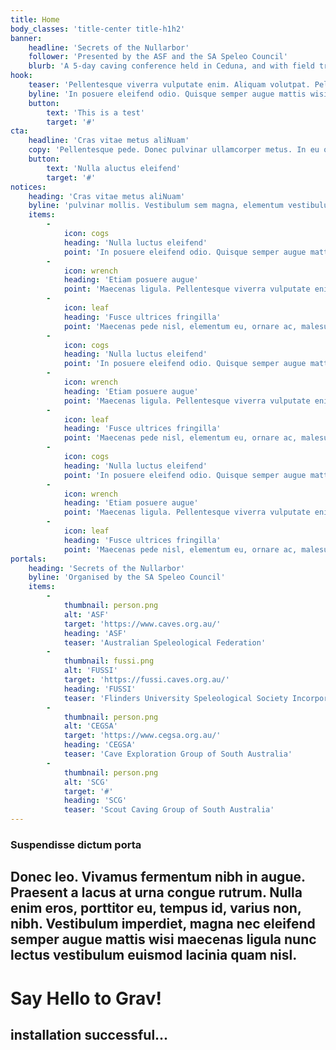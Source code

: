 ```yaml
---
title: Home
body_classes: 'title-center title-h1h2'
banner:
    headline: 'Secrets of the Nullarbor'
    follower: 'Presented by the ASF and the SA Speleo Council'
    blurb: 'A 5-day caving conference held in Ceduna, and with field trips to the Nullarbor'
hook:
    teaser: 'Pellentesque viverra vulputate enim. Aliquam volutpat. Pellentesque tristique Risus'
    byline: 'In posuere eleifend odio. Quisque semper augue mattis wisi. Maecenas ligula. Pellentesque viverra vulputate enim. Donec pulvinar ullamcorper metus.'
    button:
        text: 'This is a test'
        target: '#'
cta:
    headline: 'Cras vitae metus aliNuam'
    copy: 'Pellentesque pede. Donec pulvinar ullamcorper metus. In eu odio at lectus pulvinar mollis. Vestibulum sem magna, elementum vestibulum arcu.'
    button:
        text: 'Nulla aluctus eleifend'
        target: '#'
notices:
    heading: 'Cras vitae metus aliNuam'
    byline: 'pulvinar mollis. Vestibulum sem magna, elementum vestibulum arcu.'
    items:
        -
            icon: cogs
            heading: 'Nulla luctus eleifend'
            point: 'In posuere eleifend odio. Quisque semper augue mattis wisi. Maecenas ligula pellentesque.'
        -
            icon: wrench
            heading: 'Etiam posuere augue'
            point: 'Maecenas ligula. Pellentesque viverra vulputate enim. Aliquam erat volutpat liguala.'
        -
            icon: leaf
            heading: 'Fusce ultrices fringilla'
            point: 'Maecenas pede nisl, elementum eu, ornare ac, malesuada at, erat. Proin gravida orci porttitor.'
        -
            icon: cogs
            heading: 'Nulla luctus eleifend'
            point: 'In posuere eleifend odio. Quisque semper augue mattis wisi. Maecenas ligula pellentesque.'
        -
            icon: wrench
            heading: 'Etiam posuere augue'
            point: 'Maecenas ligula. Pellentesque viverra vulputate enim. Aliquam erat volutpat liguala.'
        -
            icon: leaf
            heading: 'Fusce ultrices fringilla'
            point: 'Maecenas pede nisl, elementum eu, ornare ac, malesuada at, erat. Proin gravida orci porttitor.'
        -
            icon: cogs
            heading: 'Nulla luctus eleifend'
            point: 'In posuere eleifend odio. Quisque semper augue mattis wisi. Maecenas ligula pellentesque.'
        -
            icon: wrench
            heading: 'Etiam posuere augue'
            point: 'Maecenas ligula. Pellentesque viverra vulputate enim. Aliquam erat volutpat liguala.'
        -
            icon: leaf
            heading: 'Fusce ultrices fringilla'
            point: 'Maecenas pede nisl, elementum eu, ornare ac, malesuada at, erat. Proin gravida orci porttitor.'
portals:
    heading: 'Secrets of the Nullarbor'
    byline: 'Organised by the SA Speleo Council'
    items:
        -
            thumbnail: person.png
            alt: 'ASF'
            target: 'https://www.caves.org.au/'
            heading: 'ASF'
            teaser: 'Australian Speleological Federation'
        -
            thumbnail: fussi.png
            alt: 'FUSSI'
            target: 'https://fussi.caves.org.au/'
            heading: 'FUSSI'
            teaser: 'Flinders University Speleological Society Incorporated'
        -
            thumbnail: person.png
            alt: 'CEGSA'
            target: 'https://www.cegsa.org.au/'
            heading: 'CEGSA'
            teaser: 'Cave Exploration Group of South Australia'
        -
            thumbnail: person.png
            alt: 'SCG'
            target: '#'
            heading: 'SCG'
            teaser: 'Scout Caving Group of South Australia'
---
```


### Suspendisse dictum porta

Donec leo. Vivamus fermentum nibh in augue. Praesent a lacus at urna congue rutrum. Nulla enim eros, porttitor eu, tempus id, varius non, nibh. Vestibulum imperdiet, magna nec eleifend semper augue mattis wisi maecenas ligula nunc lectus vestibulum euismod lacinia quam nisl.    
---
# Say Hello to Grav!
## installation successful...

